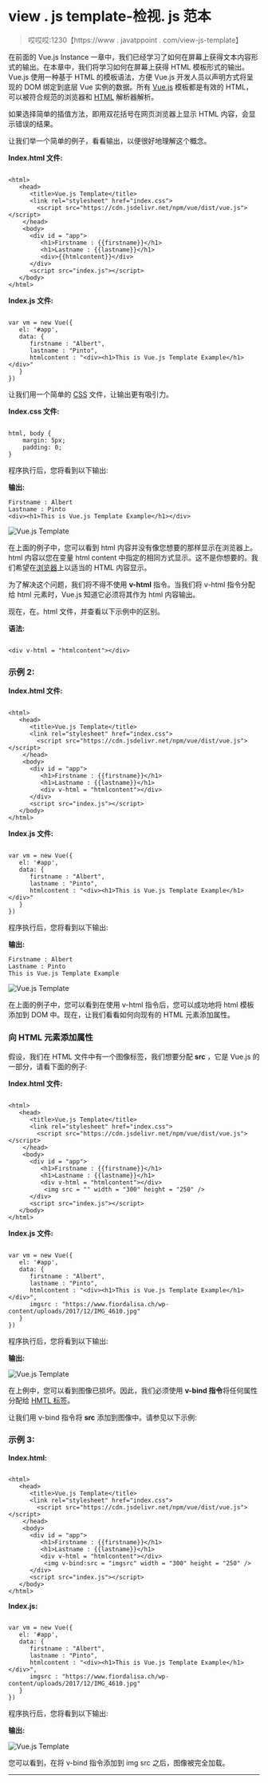 # view . js template-检视. js 范本

> 哎哎哎:1230【https://www . javatppoint . com/view-js-template】

在前面的 Vue.js Instance 一章中，我们已经学习了如何在屏幕上获得文本内容形式的输出。在本章中，我们将学习如何在屏幕上获得 HTML 模板形式的输出。Vue.js 使用一种基于 HTML 的模板语法，方便 Vue.js 开发人员以声明方式将呈现的 DOM 绑定到底层 Vue 实例的数据。所有 [Vue.js](https://www.javatpoint.com/vue-js) 模板都是有效的 HTML，可以被符合规范的浏览器和 [HTML](https://www.javatpoint.com/html-tutorial) 解析器解析。

如果选择简单的插值方法，即用双花括号在网页浏览器上显示 HTML 内容，会显示错误的结果。

让我们举一个简单的例子，看看输出，以便很好地理解这个概念。

**Index.html 文件:**

```

<html>
   <head>
      <title>Vue.js Template</title>
      <link rel="stylesheet" href="index.css">
        <script src="https://cdn.jsdelivr.net/npm/vue/dist/vue.js"></script>
    </head>
    <body>    
      <div id = "app">
         <h1>Firstname : {{firstname}}</h1>
         <h1>Lastname : {{lastname}}</h1>
         <div>{{htmlcontent}}</div>
      </div>
      <script src="index.js"></script>
   </body>
</html>

```

**Index.js 文件:**

```

var vm = new Vue({
   el: '#app',
   data: {
      firstname : "Albert",
      lastname : "Pinto",
      htmlcontent : "<div><h1>This is Vue.js Template Example</h1></div>"
   }
})

```

让我们用一个简单的 [CSS](https://www.javatpoint.com/css-tutorial) 文件，让输出更有吸引力。

**Index.css 文件:**

```

html, body {
    margin: 5px;
    padding: 0;
}

```

程序执行后，您将看到以下输出:

**输出:**

```
Firstname : Albert
Lastname : Pinto
<div><h1>This is Vue.js Template Example</h1></div>

```

![Vue.js Template](img/ab3019e2f801b91ef17acaa531736037.png)

在上面的例子中，您可以看到 html 内容并没有像您想要的那样显示在浏览器上。html 内容以您在变量 html content 中指定的相同方式显示。这不是你想要的。我们希望在[浏览器](https://www.javatpoint.com/browsers)上以适当的 HTML 内容显示。

为了解决这个问题，我们将不得不使用 **v-html** 指令。当我们将 v-html 指令分配给 html 元素时，Vue.js 知道它必须将其作为 html 内容输出。

现在，在。html 文件，并查看以下示例中的区别。

**语法:**

```

<div v-html = "htmlcontent"></div> 

```

### 示例 2:

**Index.html 文件:**

```

<html>
   <head>
      <title>Vue.js Template</title>
      <link rel="stylesheet" href="index.css">
        <script src="https://cdn.jsdelivr.net/npm/vue/dist/vue.js"></script>
    </head>
    <body>    
      <div id = "app">
         <h1>Firstname : {{firstname}}</h1>
         <h1>Lastname : {{lastname}}</h1>
         <div v-html = "htmlcontent"></div>
      </div>
      <script src="index.js"></script>
   </body>
</html>

```

**Index.js 文件:**

```

var vm = new Vue({
   el: '#app',
   data: {
      firstname : "Albert",
      lastname : "Pinto",
      htmlcontent : "<div><h1>This is Vue.js Template Example</h1></div>"
   }
})

```

程序执行后，您将看到以下输出:

**输出:**

```
Firstname : Albert
Lastname : Pinto
This is Vue.js Template Example 

```

![Vue.js Template](img/94cf74e8a2c169edd4ffc0e8f988a807.png)

在上面的例子中，您可以看到在使用 v-html 指令后，您可以成功地将 html 模板添加到 DOM 中。现在，让我们看看如何向现有的 HTML 元素添加属性。

### 向 HTML 元素添加属性

假设，我们在 HTML 文件中有一个图像标签，我们想要分配 **src** ，它是 Vue.js 的一部分，请看下面的例子:

**Index.html 文件:**

```

<html>
   <head>
      <title>Vue.js Template</title>
      <link rel="stylesheet" href="index.css">
        <script src="https://cdn.jsdelivr.net/npm/vue/dist/vue.js"></script>
    </head>
    <body>    
      <div id = "app">
         <h1>Firstname : {{firstname}}</h1>
         <h1>Lastname : {{lastname}}</h1>
         <div v-html = "htmlcontent"></div>
          <img src = "" width = "300" height = "250" />
      </div>
      <script src="index.js"></script>
   </body>
</html>

```

**Index.js 文件:**

```

var vm = new Vue({
   el: '#app',
   data: {
      firstname : "Albert",
      lastname : "Pinto",
      htmlcontent : "<div><h1>This is Vue.js Template Example</h1></div>",
      imgsrc : "https://www.fiordalisa.ch/wp-content/uploads/2017/12/IMG_4610.jpg"
   }
})

```

程序执行后，您将看到以下输出:

**输出:**

![Vue.js Template](img/d91522627bd5f3298b21183a1bf6b120.png)

在上例中，您可以看到图像已损坏。因此，我们必须使用 **v-bind 指令**将任何属性分配给 [HMTL 标签](https://www.javatpoint.com/html-tags)。

让我们用 v-bind 指令将 **src** 添加到图像中。请参见以下示例:

### 示例 3:

**Index.html:**

```

<html>
   <head>
      <title>Vue.js Template</title>
      <link rel="stylesheet" href="index.css">
        <script src="https://cdn.jsdelivr.net/npm/vue/dist/vue.js"></script>
    </head>
    <body>    
      <div id = "app">
         <h1>Firstname : {{firstname}}</h1>
         <h1>Lastname : {{lastname}}</h1>
         <div v-html = "htmlcontent"></div>
          <img v-bind:src = "imgsrc" width = "300" height = "250" />
      </div>
      <script src="index.js"></script>
   </body>
</html>

```

**Index.js:**

```

var vm = new Vue({
   el: '#app',
   data: {
      firstname : "Albert",
      lastname : "Pinto",
      htmlcontent : "<div><h1>This is Vue.js Template Example</h1></div>",
      imgsrc : "https://www.fiordalisa.ch/wp-content/uploads/2017/12/IMG_4610.jpg"
   }
})

```

程序执行后，您将看到以下输出:

**输出:**

![Vue.js Template](img/9dffed669e5d7f1dc6096ce72080dc47.png)

您可以看到，在将 v-bind 指令添加到 img src 之后，图像被完全加载。

* * *